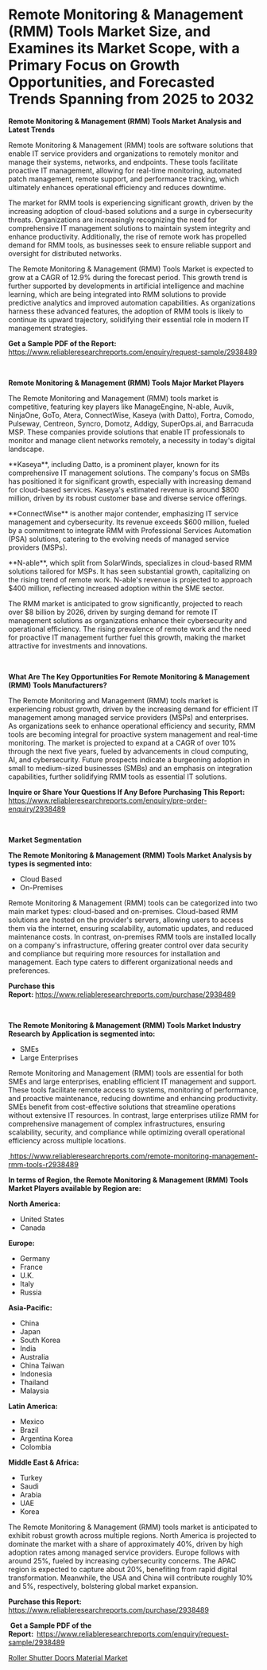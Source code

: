 <p><h1>Remote Monitoring & Management (RMM) Tools Market Size, and Examines its Market Scope, with a Primary Focus on Growth Opportunities, and Forecasted Trends Spanning from 2025 to 2032</h1></p><p><strong>Remote Monitoring & Management (RMM) Tools Market Analysis and Latest Trends</strong></p>
<p><p>Remote Monitoring & Management (RMM) tools are software solutions that enable IT service providers and organizations to remotely monitor and manage their systems, networks, and endpoints. These tools facilitate proactive IT management, allowing for real-time monitoring, automated patch management, remote support, and performance tracking, which ultimately enhances operational efficiency and reduces downtime.</p><p>The market for RMM tools is experiencing significant growth, driven by the increasing adoption of cloud-based solutions and a surge in cybersecurity threats. Organizations are increasingly recognizing the need for comprehensive IT management solutions to maintain system integrity and enhance productivity. Additionally, the rise of remote work has propelled demand for RMM tools, as businesses seek to ensure reliable support and oversight for distributed networks.</p><p>The Remote Monitoring & Management (RMM) Tools Market is expected to grow at a CAGR of 12.9% during the forecast period. This growth trend is further supported by developments in artificial intelligence and machine learning, which are being integrated into RMM solutions to provide predictive analytics and improved automation capabilities. As organizations harness these advanced features, the adoption of RMM tools is likely to continue its upward trajectory, solidifying their essential role in modern IT management strategies.</p></p>
<p><strong>Get a Sample PDF of the Report:&nbsp;</strong> <a href="https://www.reliableresearchreports.com/enquiry/request-sample/2938489?utm_campaign=2255&utm_medium=2&utm_source=Github&utm_content=ia&utm_term=15032025&utm_id=remote-monitoring-management-rmm-tools">https://www.reliableresearchreports.com/enquiry/request-sample/2938489</a></p>
<p>&nbsp;</p>
<p><strong>Remote Monitoring & Management (RMM) Tools Major Market Players</strong></p>
<p><p>The Remote Monitoring and Management (RMM) tools market is competitive, featuring key players like ManageEngine, N-able, Auvik, NinjaOne, GoTo, Atera, ConnectWise, Kaseya (with Datto), Fortra, Comodo, Pulseway, Centreon, Syncro, Domotz, Addigy, SuperOps.ai, and Barracuda MSP. These companies provide solutions that enable IT professionals to monitor and manage client networks remotely, a necessity in today's digital landscape.</p><p>**Kaseya**, including Datto, is a prominent player, known for its comprehensive IT management solutions. The company's focus on SMBs has positioned it for significant growth, especially with increasing demand for cloud-based services. Kaseya's estimated revenue is around $800 million, driven by its robust customer base and diverse service offerings.</p><p>**ConnectWise** is another major contender, emphasizing IT service management and cybersecurity. Its revenue exceeds $600 million, fueled by a commitment to integrate RMM with Professional Services Automation (PSA) solutions, catering to the evolving needs of managed service providers (MSPs).</p><p>**N-able**, which split from SolarWinds, specializes in cloud-based RMM solutions tailored for MSPs. It has seen substantial growth, capitalizing on the rising trend of remote work. N-able's revenue is projected to approach $400 million, reflecting increased adoption within the SME sector.</p><p>The RMM market is anticipated to grow significantly, projected to reach over $8 billion by 2026, driven by surging demand for remote IT management solutions as organizations enhance their cybersecurity and operational efficiency. The rising prevalence of remote work and the need for proactive IT management further fuel this growth, making the market attractive for investments and innovations.</p></p>
<p>&nbsp;</p>
<p><strong>What Are The Key Opportunities For Remote Monitoring & Management (RMM) Tools Manufacturers?</strong></p>
<p><p>The Remote Monitoring and Management (RMM) tools market is experiencing robust growth, driven by the increasing demand for efficient IT management among managed service providers (MSPs) and enterprises. As organizations seek to enhance operational efficiency and security, RMM tools are becoming integral for proactive system management and real-time monitoring. The market is projected to expand at a CAGR of over 10% through the next five years, fueled by advancements in cloud computing, AI, and cybersecurity. Future prospects indicate a burgeoning adoption in small to medium-sized businesses (SMBs) and an emphasis on integration capabilities, further solidifying RMM tools as essential IT solutions.</p></p>
<p><strong>Inquire or Share Your Questions If Any Before Purchasing This Report:</strong> <a href="https://www.reliableresearchreports.com/enquiry/pre-order-enquiry/2938489?utm_campaign=2255&utm_medium=2&utm_source=Github&utm_content=ia&utm_term=15032025&utm_id=remote-monitoring-management-rmm-tools">https://www.reliableresearchreports.com/enquiry/pre-order-enquiry/2938489</a></p>
<p>&nbsp;</p>
<p><strong>Market Segmentation</strong></p>
<p><strong>The Remote Monitoring & Management (RMM) Tools Market Analysis by types is segmented into:</strong></p>
<p><ul><li>Cloud Based</li><li>On-Premises</li></ul></p>
<p><p>Remote Monitoring & Management (RMM) tools can be categorized into two main market types: cloud-based and on-premises. Cloud-based RMM solutions are hosted on the provider's servers, allowing users to access them via the internet, ensuring scalability, automatic updates, and reduced maintenance costs. In contrast, on-premises RMM tools are installed locally on a company's infrastructure, offering greater control over data security and compliance but requiring more resources for installation and management. Each type caters to different organizational needs and preferences.</p></p>
<p><strong>Purchase this Report:&nbsp;</strong><a href="https://www.reliableresearchreports.com/purchase/2938489?utm_campaign=2255&utm_medium=2&utm_source=Github&utm_content=ia&utm_term=15032025&utm_id=remote-monitoring-management-rmm-tools">https://www.reliableresearchreports.com/purchase/2938489</a></p>
<p>&nbsp;</p>
<p><strong>The Remote Monitoring & Management (RMM) Tools Market Industry Research by Application is segmented into:</strong></p>
<p><ul><li>SMEs</li><li>Large Enterprises</li></ul></p>
<p><p>Remote Monitoring and Management (RMM) tools are essential for both SMEs and large enterprises, enabling efficient IT management and support. These tools facilitate remote access to systems, monitoring of performance, and proactive maintenance, reducing downtime and enhancing productivity. SMEs benefit from cost-effective solutions that streamline operations without extensive IT resources. In contrast, large enterprises utilize RMM for comprehensive management of complex infrastructures, ensuring scalability, security, and compliance while optimizing overall operational efficiency across multiple locations.</p></p>
<p><a href="https://www.reliableresearchreports.com/remote-monitoring-management-rmm-tools-r2938489?utm_campaign=2255&utm_medium=2&utm_source=Github&utm_content=ia&utm_term=15032025&utm_id=remote-monitoring-management-rmm-tools">&nbsp;https://www.reliableresearchreports.com/remote-monitoring-management-rmm-tools-r2938489</a></p>
<p><strong>In terms of Region, the Remote Monitoring & Management (RMM) Tools Market Players available by Region are:</strong></p>
<p>
    <p> <strong> North America: </strong>
        <ul>
            <li>United States</li>
            <li>Canada</li>
        </ul>
        </p> 
    <p> <strong> Europe: </strong>
        <ul>
            <li>Germany</li>
            <li>France</li>
            <li>U.K.</li>
            <li>Italy</li>
            <li>Russia</li>
        </ul>
        </p> 
    <p> <strong> Asia-Pacific: </strong>
        <ul>
            <li>China</li>
            <li>Japan</li>
            <li>South Korea</li>
            <li>India</li>
            <li>Australia</li>
            <li>China Taiwan</li>
            <li>Indonesia</li>
            <li>Thailand</li>
            <li>Malaysia</li>
        </ul>
        </p> 
    <p> <strong> Latin America: </strong>
        <ul>
            <li>Mexico</li>
            <li>Brazil</li>
            <li>Argentina Korea</li>
            <li>Colombia</li>
        </ul>
        </p> 
    <p> <strong> Middle East & Africa: </strong>
        <ul>
            <li>Turkey</li>
            <li>Saudi</li>
            <li>Arabia</li>
            <li>UAE</li>
            <li>Korea</li>
        </ul>
    </p>
    </p>
<p><p>The Remote Monitoring & Management (RMM) tools market is anticipated to exhibit robust growth across multiple regions. North America is projected to dominate the market with a share of approximately 40%, driven by high adoption rates among managed service providers. Europe follows with around 25%, fueled by increasing cybersecurity concerns. The APAC region is expected to capture about 20%, benefiting from rapid digital transformation. Meanwhile, the USA and China will contribute roughly 10% and 5%, respectively, bolstering global market expansion.</p></p>
<p><strong>Purchase this Report: </strong><a href="https://www.reliableresearchreports.com/purchase/2938489?utm_campaign=2255&utm_medium=2&utm_source=Github&utm_content=ia&utm_term=15032025&utm_id=remote-monitoring-management-rmm-tools">https://www.reliableresearchreports.com/purchase/2938489</a></p>
<p>&nbsp;<strong>Get a Sample PDF of the Report:&nbsp;&nbsp;</strong><a href="https://www.reliableresearchreports.com/enquiry/request-sample/2938489?utm_campaign=2255&utm_medium=2&utm_source=Github&utm_content=ia&utm_term=15032025&utm_id=remote-monitoring-management-rmm-tools">https://www.reliableresearchreports.com/enquiry/request-sample/2938489</a></p>
<p><strong></strong></p>
<p><p><a href="https://github.com/sca704osol/Market-Research-Report-List-1/blob/main/roller-shutter-doors-material-market.md?utm_campaign=2255&utm_medium=2&utm_source=Github&utm_content=ia&utm_term=15032025&utm_id=remote-monitoring-management-rmm-tools">Roller Shutter Doors Material Market</a></p></p>